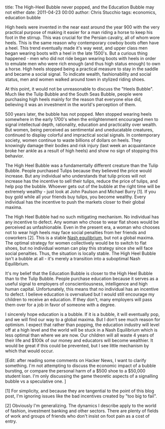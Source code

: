 title: The High-Heel Bubble never popped, and the Education Bubble may not either
date: 2011-04-23 00:00
author: Chris Stucchio
tags: economics, education bubble




High heels were invented in the near east around the year 900 with the very practical purpose of making it easier for a man riding a horse to keep his foot in the stirrup. This was crucial for the Persian cavalry, all of whom wore heels. This is the same reason why contemporary cowboy boots often have a heel. This trend eventually made it's way west, and upper class men began wearing boots with a heel in the late 1500's.
But a curious thing happened - men who did not ride began wearing boots with heels in order to emulate men who were rich enough (and thus high status enough) to own a horse. High heels stopped being a practical measure to stay in the saddle and became a social signal. To indicate wealth, fashionability and social status, men and women walked around town in stylized riding shoes.


At this point, it would not be unreasonable to discuss the "Heels Bubble". Much like the Tulip Bubble and the South Seas Bubble, people were purchasing high heels mainly for the reason that everyone else did, believing it was an investment in the world's perception of them.

500 years later, the bubble has not popped. Men stopped wearing heels somewhere in the early 1700's when the enlightenment encouraged men to signal intellectual depth, rationality, education and practicality over wealth. But women, being perceived as sentimental and uneducatable creatures, continued to display colorful and impractical social signals. In contemporary society, women continue to waste billions of dollars on heels. They knowingly damage their bodies and risk injury (last week an acquaintance broke her ankle as a result of high heels) and show no sign of stopping this behavior.

The High Heel Bubble was a fundamentally different creature than the Tulip Bubble. People purchased Tulips because they believed the price would increase. But any individual who understands that tulip prices will not increase has the incentive to sell their tulips, reduce the price of tulips, and help pop the bubble. Whoever gets out of the bubble at the right time will be extremely wealthy - just look at John Paulson and Michael Burry [1]. If you buy gold while all your friends buy tulips, you become wealthy. Every individual has the incentive to push the markets closer to their global maxima.

The High Heel Bubble had no such mitigating mechanism. No individual has any incentive to defect. Any woman who chose to wear flat shoes would be perceived as unfashionable. Even in the present era, a woman who chooses not to wear high heels may face social penalties from her friends and coworkers [2]. This is a stable [Nash equilibrium](http://en.wikipedia.org/wiki/Nash_equilibrium), but not a global maxima. The optimal strategy for women collectively would be to switch to flat shoes, but no individual woman can play this strategy since she will face social penalties. Thus, the situation is locally stable. The High Heel Bubble isn't a bubble at all - it's merely a transition into a suboptimal Nash Equilibrium.

It's my belief that the Education Bubble is closer to the High Heel Bubble than to the Tulip Bubble. People purchase education because it serves as a useful signal to employers of conscientiousness, intelligence and high human capital. Unfortunately, this means that no individual has an incentive to defect. I believe education is overvalued but I would still encourage my children to receive an education. If they don't, many employers will pass them over for a job in favor of someone with a degree.

I sincerely hope education is a bubble. If it is a bubble, it will eventually pop, and we will find our way to a global maxima. But I don't see much reason for optimism. I expect that rather than popping, the education industry will level off at a high level and the world will be stuck in a Nash Equilibrium which is less optimal than where we are now. Our children will all waste 4 years of their life and $100k of our money and educators will become wealthier. It would be great if this could be prevented, but I see little mechanism by which that would occur.

[Edit: after reading some comments on Hacker News, I want to clarify something. I'm not attempting to discuss the economic impact of a bubble bursting, or compare the personal harm of a $500 shoe to a $50,000 student loan. I'm only discussing the game theoretic aspects of a signalling bubble vs a speculative one. ]

[1] For simplicity, and because they are tangential to the point of this blog post, I'm ignoring issues like the bad incentives created by "too big to fail".

[2] Obviously I'm generalizing. The dynamics I describe apply to the world of fashion, investment banking and other sectors. There are plenty of fields of work and groups of friends who don't insist on foot pain as a cost of entry.

